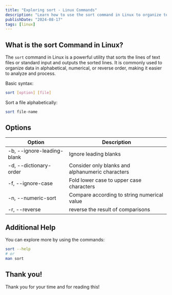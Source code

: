 ```yaml
---
title: "Exploring sort - Linux Commands"
description: "Learn how to use the sort command in Linux to organize text files by sorting lines alphabetically, numerically, or in reverse order and explore its options."
publishDate: "2024-08-17"
tags: [linux]
---
```


## What is the sort Command in Linux?

The `sort` command in Linux is a powerful utility that sorts the lines of text files or standard input and outputs the sorted lines. It is commonly used to organize data in alphabetical, numerical, or reverse order, making it easier to analyze and process.

Basic syntax:

```bash
sort [option] [file]
```

Sort a file alphabetically:

```bash
sort file-name
```

## Options

| Option | Description |
| --- | --- |
| -b, --ignore-leading-blank | Ignore leading blanks |
|  -d, --dictionary-order  | Consider only blanks and alphanumeric characters |
| -f, --ignore-case | Fold lower case to upper case characters |
| -n, --numeric-sort | Compare according to string numerical value |
| -r, --reverse | reverse the result of comparisons |

## Additional Help

You can explore more by using the commands:

```bash
sort --help
# or
man sort
```

## Thank you!

Thank you for your time and for reading this!
